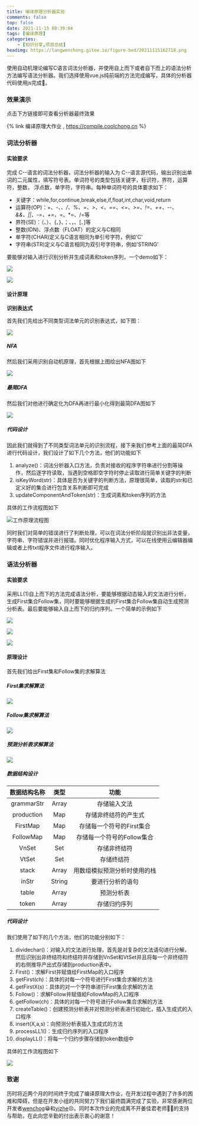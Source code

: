 ```yaml
---
title: 编译原理分析器实验
comments: false
top: false
date: 2021-11-15 08:39:04
tags: [编译原理]
categories: 
	- [知识分享,项目总结]
headimg: https://langwenchong.gitee.io/figure-bed/20211115162718.png
---
```


使用自动机理论编写C语言词法分析器，并使用自上而下或者自下而上的语法分析方法编写语法分析器。我们选择使用vue.js纯前端的方法完成编写，具体的分析器代码使用js完成🥂。

<!-- more -->

### 效果演示

点击下方链接即可查看分析器最终效果

{% link 编译原理大作业 , https://compile.coolchong.cn %}

### 词法分析器

#### 实验要求

完成 C--语言的词法分析器，词法分析器的输入为 C--语言源代码，输出识别出单词的二元属性，填写符号表。单词符号的类型包括关键字，标识符，界符，运算符，整数， 浮点数，单字符，字符串。每种单词符号的具体要求如下：

- 关键字：while,for,continue,break,else,if,float,int,char,void,return
- 运算符(OP)：+、-、*、/、%、=、>、<、==、<=、>=、!=、++、--、&&、||、-=、+=、*=、*=、/=等
- 界符(SE)：（、）、{、}、；、，、[、]等
- 整数(IDN)、浮点数（FLOAT）的定义与C相同
- 单字符(CHAR)定义与C语言相同为单引号字符，例如'C'
- 字符串(STR)定义与C语言相同为双引号字符串，例如'STRING'

要能够对输入进行识别分析并生成词素和token序列，一个demo如下：

![](https://langwenchong.gitee.io/figure-bed/20211115085315.png)

![](https://langwenchong.gitee.io/figure-bed/20211115085346.png)

#### 设计原理

**识别表达式**

首先我们先给出不同类型词法单元的识别表达式，如下图：

![](https://langwenchong.gitee.io/figure-bed/20211115090124.png)

##### NFA

然后我们采用识别自动机原理，首先根据上图绘出NFA图如下

![](https://langwenchong.gitee.io/figure-bed/20211115090206.png)

##### 最简DFA

然后我们对他进行确定化为DFA再进行最小化得到最简DFA图如下

![](https://langwenchong.gitee.io/figure-bed/20211115090239.png)

##### 代码设计

因此我们就得到了不同类型词法单元的识别流程，接下来我们参考上面的最简DFA进行代码设计，我们设计了如下几个方法，他们的功能如下

1. analyze()：词法分析器入口方法，负责对接收的程序字符串进行分割等操作，然后逐字符读取，当遇到空格即空字符时停止读取进行简单关键字的判断
2. isKeyWord(str)：具体是否为关键字的判断方法，原理很简单，读取的str和已定义好的集合进行包含关系判断即可完成
3. updateComponentAndToken(str)：生成词素和token序列的方法

具体的工作流程图如下

![工作原理流程图](https://langwenchong.gitee.io/figure-bed/20211115090806.png)

同时我们对简单的错误进行了判断处理，可以在词法分析阶段就识别出非法变量，字符串、字符错误并进行报错。同时优化程序输入方式，可以在线使用云编辑器编辑或者上传txt程序文件进行程序输入。

### 语法分析器

#### 实验要求

采用LL(1)自上而下的方法完成语法分析，要能够根据动态输入的文法进行分析，生成First集合Follow集，同时要能够根据生成的First集合Follow集自动生成预测分析表。最后要能够输入自上而下的归约序列。一个简单的示例如下

![](https://langwenchong.gitee.io/figure-bed/20211115091234.png)

![](https://langwenchong.gitee.io/figure-bed/20211115091253.png)

![](https://langwenchong.gitee.io/figure-bed/20211115091353.png)

#### 原理设计

首先我们给出First集和Follow集的求解算法

##### First集求解算法

![](https://langwenchong.gitee.io/figure-bed/20211115091907.png)

##### Follow集求解算法

![](https://langwenchong.gitee.io/figure-bed/20211115091931.png)

##### 预测分析表求解算法

![](https://langwenchong.gitee.io/figure-bed/20211115092034.png)

##### 数据结构设计

| 数据结构名称 |  类型  |             功能             |
| :----------: | :----: | :--------------------------: |
|  grammarStr  | Array  |         存储输入文法         |
|  production  |  Map   |     存储非终结符的产生式     |
|   FirstMap   |  Map   |  存储每一个符号的First集合   |
|  FollowMap   |  Map   |  存储每一个符号的Follow集合  |
|    VnSet     |  Set   |         存储非终结符         |
|    VtSet     |  Set   |          存储终结符          |
|    stack     | Array  | 用数组模拟预测分析时使用的栈 |
|    inStr     | String |       要进行分析的语句       |
|    table     | Array  |          预测分析表          |
|    token     | Array  |         存储归约序列         |



##### 代码设计

我们使用了如下的几个方法，他们的功能分别如下：

1. dividechar()：对输入的文法进行处理，首先是对复杂的文法语句进行分解，然后识别出非终结符和终结符并存储到VnSet和VtSet并且将每一个非终结符的右侧推导产出式存储到production表中。
2. First()：求解First并赋值给FirstMap的入口程序
3. getFirst(ch)：具体的对每一个符号进行First集合求解的方法
4. getFirstX(s)：具体的对一个字符串进行First集合求解的方法
5. Follow()：求解Follow并赋值給FollowMap的入口程序
6. getFollow(ch)：具体的对每一个符号进行Follow集合求解的方法
7. createTable()：创建预测分析表并对预测分析表进行初始化，插入生成式的入口程序
8. insert(X,a,s)：向预测分析表插入生成式的方法
9. processLL1()：生成归约序列的入口程序
10. displayLL()：将每一个归约步骤存储到token数组中

具体的工作流程图如下

![](https://langwenchong.gitee.io/figure-bed/20211115100149.png)

### 致谢

历时将近两个月的时间终于完成了编译原理大作业，在开发过程中遇到了许多的困难和障碍，但是在开发小组的共同努力下我们最终圆满完成了实验，非常感谢两位开发者[wenchog](https://coolchong.cn/)😁和[yizhe](https://cheeseburgerim.space/)😣。同时本次作业的完成离不开姜佳君老师👨‍💼的支持与帮助，在此向您辛勤的付出表示衷心的谢意！